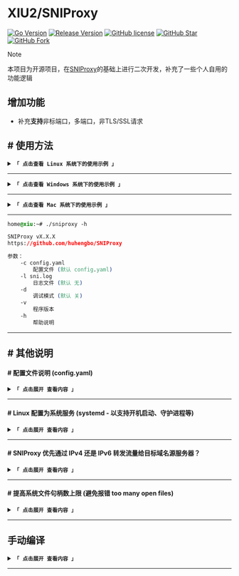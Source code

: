 # XIU2/SNIProxy

[![Go Version](https://img.shields.io/github/go-mod/go-version/XIU2/SNIProxy.svg?style=flat-square&label=Go&color=00ADD8&logo=go)](https://github.com/XIU2/SNIProxy/)
[![Release Version](https://img.shields.io/github/v/release/huhengbo/SNIProxy.svg?style=flat-square&label=Release&color=00ADD8&logo=github)](https://github.com/XIU2/SNIProxy/releases/latest)
[![GitHub license](https://img.shields.io/github/license/XIU2/SNIProxy.svg?style=flat-square&label=License&color=00ADD8&logo=github)](https://github.com/XIU2/SNIProxy/)
[![GitHub Star](https://img.shields.io/github/stars/huhengbo/SNIProxy.svg?style=flat-square&label=Star&color=00ADD8&logo=github)](https://github.com/XIU2/SNIProxy/)
[![GitHub Fork](https://img.shields.io/github/forks/huhengbo/SNIProxy.svg?style=flat-square&label=Fork&color=00ADD8&logo=github)](https://github.com/XIU2/SNIProxy/)




> [!NOTE]
> 本项目为开源项目，在[SNIProxy](https://github.com/XIU2/SNIProxy/)的基础上进行二次开发，补充了一些个人自用的功能逻辑

## 增加功能

- 补充**支持**非标端口，多端口，非TLS/SSL请求


## \# 使用方法

<details>
<summary><code><strong>「 点击查看 Linux 系统下的使用示例 」</strong></code></summary>

****

以下命令仅为示例，版本号和文件名请前往 [**Releases**](https://github.com/huhengbo/SNIProxy/releases) 查看。

```yaml
# 如果是第一次使用，则建议创建新文件夹（后续更新时，跳过该步骤）
mkdir sniproxy

# 进入文件夹（后续更新，只需要从这里重复下面的下载、解压命令即可）
cd sniproxy

# 下载 sniproxy 压缩包（自行根据需求替换 URL 中 [版本号] 和 [文件名]）
wget -N https://github.com/huhengbo/SNIProxy/releases/download/v1.0.5/sniproxy_linux_amd64.tar.gz
# 如果你是在国内服务器上下载，那么请使用下面这几个镜像加速：
# wget -N https://ghp.ci/https://github.com/huhengbo/SNIProxy/releases/download/v1.0.5/sniproxy_linux_amd64.tar.gz
# wget -N https://ghproxy.cc/https://github.com/huhengbo/SNIProxy/releases/download/v1.0.5/sniproxy_linux_amd64.tar.gz
# wget -N https://ghproxy.net/https://github.com/huhengbo/SNIProxy/releases/download/v1.0.5/sniproxy_linux_amd64.tar.gz
# wget -N https://gh-proxy.com/https://github.com/huhengbo/SNIProxy/releases/download/v1.0.5/sniproxy_linux_amd64.tar.gz

# 如果下载失败的话，尝试删除 -N 参数（如果是为了更新，则记得提前删除旧压缩包 rm sniproxy_linux_amd64.tar.gz ）

# 解压（不需要删除旧文件，会直接覆盖，自行根据需求替换 文件名）
tar -zxf sniproxy_linux_amd64.tar.gz

# 赋予执行权限
chmod +x sniproxy

# 编辑配置文件（根据下面的 配置文件说明 来自定义配置内容并保存(按下 Ctrl+X 然后再按 2 下回车)
nano config.yaml

# 运行（不带参数）
./sniproxy

# 运行（带参数示例）
./sniproxy -c "config.yaml"

# 后台运行（带参数示例）
nohup ./sniproxy -c "config.yaml" > "sni.log" 2>&1 &
```

> 另外，强烈建议顺便提高一下 [系统文件句柄数上限](https://github.com/XIU2/SNIProxy#-提高系统文件句柄数上限-避免报错-too-many-open-files)，避免遇到报错 **too many open files**

> 另外，如果你希望 **开机启动、守护进程(异常退出自动恢复)、后台运行、方便管理** 等，那么可以将其 [注册为系统服务](https://github.com/huhengbo/SNIProxy#-linux-配置为系统服务-systemd---以支持开机启动守护进程等)。

</details>

****

<details>
<summary><code><strong>「 点击查看 Windows 系统下的使用示例 」</strong></code></summary>

****

### 下载

下载已编译好的可执行文件并解压：

1. [Github Releases](https://github.com/huhengbo/SNIProxy/releases)

### 配置

找到配置文件 `config.yaml` 右键菜单 - 打开方式 - 记事本。

根据下面的 [配置文件说明](https://github.com/huhengbo/SNIProxy#-配置文件说明-configyaml) 来自定义配置内容并保存。

### 运行

双击运行 `sniproxy.exe` 文件。

或者在 CMD 命令行中进入软件所在目录并运行 `sniproxy.exe`：

```yaml
# CMD 命令行中进入解压后的 sniproxy 程序所在目录（记得修改下面示例路径）
cd /d C:\xxx\sniproxy

# 运行（不带参数）
sniproxy.exe

# 运行（带参数示例）
sniproxy.exe -c "config.yaml"
```

</details>

---

<details>
<summary><code><strong>「 点击查看 Mac 系统下的使用示例 」</strong></code></summary>

---

下载已编译好的可执行文件并解压：

1. [Github Releases](https://github.com/huhengbo/SNIProxy/releases)

```yaml
# 通过命令行进入 sniproxy 压缩包所在目录（记得修改下面示例路径）
cd /xxx/xxx

# 解压（不需要删除旧文件，会直接覆盖，自行根据需求替换 文件名）
tar -zxf sniproxy_linux_amd64.tar.gz

# 赋予执行权限
chmod a+x sniproxy

# 编辑配置文件（根据下面的 配置文件说明 来自定义配置内容并保存(按下 Contrl+X 然后再按 2 下回车)
nano config.yaml

# 运行（不带参数）
./sniproxy

# 运行（带参数示例）
./sniproxy -c "config.yaml"
```

</details>

---

```css
home@xiu:~# ./sniproxy -h

SNIProxy vX.X.X
https://github.com/huhengbo/SNIProxy

参数：
    -c config.yaml
        配置文件 (默认 config.yaml)
    -l sni.log
        日志文件 (默认 无)
    -d
        调试模式 (默认 关)
    -v
        程序版本
    -h
        帮助说明
```

---

## \# 其他说明

#### \# 配置文件说明 (config.yaml)

<details>
<summary><code><strong>「 点击展开 查看内容 」</strong></code></summary>

---

> **注意：** 配置文件是 YAML 格式，即按照缩进（即每行前面的空格数量）来确定层级关系的，因此不懂的话请按照默认配置文件内示例的格式为准，其中 `#` 的是注释（会被程序忽略），不需要的配置可以注释掉。

目前配置文件中的配置项没几个，分别为：

```yaml
# 监听端口（注意需要引号），常见示例如下：
# ":443"            省略 IP 只写端口，代表监听本机所有 IPv4+IPv6 地址的 443 端口
# "0.0.0.0:443"     代表监听本机所有 IPv4 地址的 443 端口
# "127.0.0.1:443"   代表监听本机本地 IPv4 地址的 443 端口（只有本机可访问）
# "[::]:443"        代表监听本机所有 IPv6 地址的 443 端口
# "[::1]:443"       代表监听本机本地 IPv6 地址的 443 端口（只有本机可访问）
# 上面示例中的 IP 地址也可以换成例如你的外网 IP，这样的话就只能从该外网 IP 访问了
listen_addr: 
  - ":443"

# 可选：启用 Socks5 前置代理
# （启用前：访客 <=> SNIProxy <=> 目标网站
# （启用后：访客 <=> SNIProxy <=> Socks5 <=> 目标网站
# （比如可以套 WARP，那样就变成：访客 <=> SNIProxy <=> WARP <=> 目标网站
enable_socks5: true
# 可选：配置 Socks5 代理地址
socks_addr: 127.0.0.1:40000

# 可选：允许所有域名（开启后会忽略下面的 rules 列表）
allow_all_hosts: true

# 可选：仅允许指定域名（和上面的 allow_all_hosts 二选一）
# 指定域名后，则代表允许 域名自身 及其 所有子域名 访问服务（以下方两个为例，√ 代表允许，× 代表阻止）
rules:
  - example.com #    example.com  √ 、a.example.com  √ 、a.a.example.com  √
  - b.example2.com # example2.com × 、b.example2.com √ 、c.b.example2.com √
```

---

一些示例：

1. 允许所有域名访问

```yaml
listen_addr: 
  - ":443"
allow_all_hosts: true
```

> 注意，开启 allow_all_hosts 时，可能会被他人扫描到而滥用，请悉知！
> 建议做一些限制，例如只使用 IPv6（`"[::]:443"`）或防火墙限制 443 端口的可访问 IP。

2. 仅允许指定域名

```yaml
listen_addr: 
  - ":443"
rules:
  - example.com
  - b.example2.com
```

3. 允许所有域名访问 + 启用前置代理

```yaml
listen_addr: 
  - ":443"
enable_socks5: true
socks_addr: 127.0.0.1:40000
allow_all_hosts: true
```

4. 仅允许指定域名 + 启用前置代理

```yaml
listen_addr: 
  - ":443"
enable_socks5: true
socks_addr: 127.0.0.1:40000
rules:
  - example.com
  - b.example2.com
```

</details>

---

#### \# Linux 配置为系统服务 (systemd - 以支持开机启动、守护进程等)

<details>
<summary><code><strong>「 点击展开 查看内容 」</strong></code></summary>

---

新建一个空的名叫 **sniproxy** 的系统服务配置文件：

```yaml
nano /etc/systemd/system/sniproxy.service
```

修改以下内容后（`ExecStart=` 后面的程序路径、参数）后粘贴进文件内：

```ini
[Unit]
Description=SNI Proxy
After=network.target

[Service]
ExecStart=/home/sniproxy/sniproxy -c /home/sniproxy/config.yaml -l /home/sniproxy/sni.log
Restart=on-failure

[Install]
WantedBy=multi-user.target
```

> 其中 `Restart=on-failure` 表示，当程序非正常退出时，会自动恢复启动，也就是常说的守护进程。

设置 **sniproxy** 开机启动并立即启动：

```yaml
# 启用该系统服务 并 允许开机启动
systemctl enable sniproxy

# 立即启动
systemctl start sniproxy
```

其他可能会用到的命令：

```yaml
# 停止
systemctl stop sniproxy

# 重启
systemctl restart sniproxy

# 查看运行状态
systemctl status sniproxy

# 查看完整日志
cat /home/sniproxy/sni.log

# 实时监听日志（会实时显示最新日志内容）
tail -f /home/sniproxy/sni.log

# 如果你修改了 /etc/systemd/system/sniproxy.service 配置文件，那么需要先重载配置后才能启动/重启 sniproxy 服务
systemctl daemon-reload
```

</details>

---

#### \# SNIProxy 优先通过 IPv4 还是 IPv6 转发流量给目标域名源服务器？

<details>
<summary><code><strong>「 点击展开 查看内容 」</strong></code></summary>

---

首先需要清楚，SNIProxy 是通过 IPv4 还是 IPv6 地址转发流量给目标域名源服务器，和你是通过 IPv4 还是 IPv6 访问 SNIProxy 服务***无关***，`"你 与 SNIProxy"` 和 `"SNIProxy 与 源服务器"` **这两个环节是独立的，互不影响的**。

因为 SNIProxy 的 DNS 解析环节是交由系统 DNS 服务处理的，因此对于 SNIProxy 是通过 IPv4 还是 IPv6 地址转发流量给目标域名源服务器，则取决于：

1. 运行 SNIProxy 的服务器**是否有 IPv4 或 IPv6 地址**（或都有，也就是双栈服务器）
2. 运行 SNIProxy 的服务器当前系统配置的 **DNS 优先级是 IPv4 优先还是 IPv6 优先**（一般默认都是 IPv6 优先）
3. 该目标域名解析记录中**是否有 IPv4 或 IPv6 地址**（也就是 A 和 AAAA 记录）

即，如果你的服务器有 IPv6 地址，且系统为默认的 IPv6 优先，那么无论你是通过 IPv4 还是 IPv6 访问的 SNIProxy 服务器，只要该域名有 IPv6 解析地址，那么 SNIProxy 就会通过 IPv6 转发流量给目标域名源服务器。

```javascript
访问 example.com <=IPv4=> SNIProxy <=优先 IPv6=> 系统 DNS 解析获得该域名的 IP 地址  <=IPv6=> 源站(example.com)

访问 example.com <=IPv6=> SNIProxy <=优先 IPv6=> 系统 DNS 解析获得该域名的 IP 地址  <=IPv6=> 源站(example.com)
```

假如目标域名解析只有 IPv6 地址，你本地只有 IPv4 地址，但你的服务器有 IPv4+IPv6 地址，那么你就可以通过 IPv4 来访问 SNIProxy，然后 SNIProxy 通过 IPv6 访问目标域名源服务器。

```javascript
访问 example.com(仅 IPv4) <=IPv4=> SNIProxy(支持 IPv4+IPv6)  <=IPv6=> 源站(example.com 仅 IPv6)
```

---

关于这个系统 DNS 服务的 IPv4 IPv6 优先级是可以调的（以下为**将默认的 IPv6 优先改为 IPv4 优先**）：

打开并编辑文件（你也可以使用 vim 来编辑）：

```yaml
nano /etc/gai.conf
```

找到以下行：

```yaml
#precedence ::ffff:0:0/96  100
```

去掉改行行首的 `#` 注释符号，使其变为：

> 如果没有找到的话，可以直接在文件末尾另起一行写上下面这行代码。

```yaml
precedence ::ffff:0:0/96  100
```

按下 `Ctrl+O` 并回车保存文件，然后再按下 `Ctrl+X` 退出当前的 nano 编辑器。

此时随便 `ping` 一个同时拥有 IPv4 及 IPv6 地址的域名，看一下结果是不是 IPv4 地址。

> 另外，修改系统 DNS 优先级后，可能需要清理服务器的 DNS 缓存并重启 SNIProxy 服务。

</details>

---

#### \# 提高系统文件句柄数上限 (避免报错 too many open files)

<details>
<summary><code><strong>「 点击展开 查看内容 」</strong></code></summary>

---

Linux 系统下，一些人可能会遇到报错（日志如下）：

```
接受连接请求时出错: accept tcp [::]:443: accept4: too many open files
```

这是因为系统的文件句柄数耗尽了（默认 1024），提高系统文件句柄数上限可有效缓解该问题（不能完全解决，因为理论上，当打开文件、连接等等足够多时，迟早会耗尽，一般来说不管是做代理还是做网站，这个操作都是必须的）。

- **临时提高**（重启后恢复为 1024）

```shell
ulimit -n 65535
```

- **永久提高**（重启后依然为 65535，当然打开文件后手动删除就恢复了）

```shell
echo "* soft nofile 65535
* hard nofile 65535
root soft nofile 65535
root hard nofile 65535" >> /etc/security/limits.conf
```

执行以上命令后，需要重启 SNIProxy 来使其生效，如果还不行请尝试重启系统。

```yaml
systemctl restart sniproxy
```

</details>

---

## 手动编译

<details>
<summary><code><strong>「 点击展开 查看内容 」</strong></code></summary>

---

为了方便，我是在编译的时候将版本号写入代码中的 version 变量，因此你手动编译时，需要像下面这样在 `go build` 命令后面加上 `-ldflags` 参数来指定版本号：

```bash
go build -ldflags "-s -w -X main.version=v1.0.5"
# 在 SNIProxy 目录中通过命令行（例如 CMD、Bat 脚本）运行该命令，即可编译一个可在和当前设备同样系统、位数、架构的环境下运行的二进制程序（Go 会自动检测你的系统位数、架构）且版本号为 v1.0.5
```

如果想要在 Windows 64位系统下编译**其他系统、架构、位数**，那么需要指定 **GOOS** 和 **GOARCH** 变量。

例如在 Windows 系统下编译一个适用于 **Linux 系统 amd 架构 64 位**的二进制程序：

```bat
SET GOOS=linux
SET GOARCH=amd64
go build -ldflags "-s -w -X main.version=v1.0.5"
```

例如在 Linux 系统下编译一个适用于 **Windows 系统 amd 架构 32 位**的二进制程序：

```bash
GOOS=windows
GOARCH=386
go build -ldflags "-s -w -X main.version=v1.0.5"
```

> 可以运行 `go tool dist list` 来查看当前 Go 版本支持编译哪些组合。

---

当然，为了方便批量编译，我会专门指定一个变量为版本号，后续编译直接调用该版本号变量即可。
同时，批量编译的话，还需要分开放到不同文件夹才行（或者文件名不同），需要加上 `-o` 参数指定。

```bat
:: Windows 系统下是这样：
SET version=v1.0.5
SET GOOS=linux
SET GOARCH=amd64
go build -o Releases\sniproxy_linux_amd64\sniproxy -ldflags "-s -w -X main.version=%version%"
```

```bash
# Linux 系统下是这样：
version=v1.0.5
GOOS=windows
GOARCH=386
go build -o Releases/sniproxy_windows_386/sniproxy.exe -ldflags "-s -w -X main.version=${version}"
```

</details>

---
